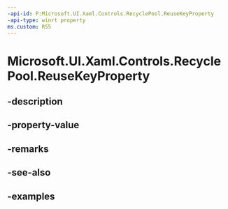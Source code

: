 ```yaml
---
-api-id: P:Microsoft.UI.Xaml.Controls.RecyclePool.ReuseKeyProperty
-api-type: winrt property
ms.custom: RS5
---
```


<!-- Property syntax.
public DependencyProperty ReuseKeyProperty { get; }
-->

# Microsoft.UI.Xaml.Controls.RecyclePool.ReuseKeyProperty

## -description

## -property-value

## -remarks

## -see-also

## -examples

